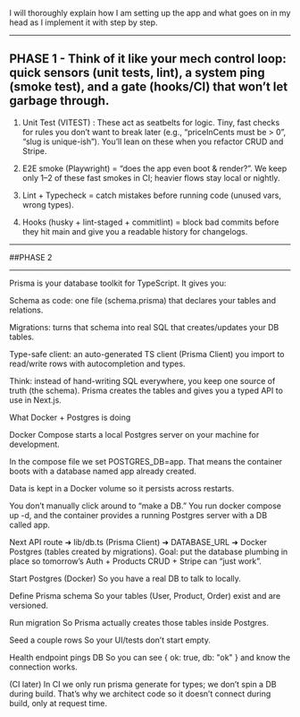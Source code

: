 I will thoroughly explain how I am setting up the app and what goes on in my head as I implement it with step by step.

---

## PHASE 1 - Think of it like your mech control loop: quick sensors (unit tests, lint), a system ping (smoke test), and a gate (hooks/CI) that won’t let garbage through.

1. Unit Test (VITEST) : These act as seatbelts for logic. Tiny, fast checks for rules you don’t want to break later (e.g., “priceInCents must be > 0”, “slug is unique-ish”). You’ll lean on these when you refactor CRUD and Stripe.

2. E2E smoke (Playwright) = “does the app even boot & render?”. We keep only 1–2 of these fast smokes in CI; heavier flows stay local or nightly.

3. Lint + Typecheck = catch mistakes before running code (unused vars, wrong types).

4. Hooks (husky + lint-staged + commitlint) = block bad commits before they hit main and give you a readable history for changelogs.

---

##PHASE 2

---

Prisma is your database toolkit for TypeScript. It gives you:

Schema as code: one file (schema.prisma) that declares your tables and relations.

Migrations: turns that schema into real SQL that creates/updates your DB tables.

Type-safe client: an auto-generated TS client (Prisma Client) you import to read/write rows with autocompletion and types.

Think: instead of hand-writing SQL everywhere, you keep one source of truth (the schema). Prisma creates the tables and gives you a typed API to use in Next.js.

What Docker + Postgres is doing

Docker Compose starts a local Postgres server on your machine for development.

In the compose file we set POSTGRES_DB=app. That means the container boots with a database named app already created.

Data is kept in a Docker volume so it persists across restarts.

You don’t manually click around to “make a DB.” You run docker compose up -d, and the container provides a running Postgres server with a DB called app.

Next API route ➜ lib/db.ts (Prisma Client) ➜ DATABASE_URL ➜ Docker Postgres (tables created by migrations).
Goal: put the database plumbing in place so tomorrow’s Auth + Products CRUD + Stripe can “just work”.

Start Postgres (Docker)
So you have a real DB to talk to locally.

Define Prisma schema
So your tables (User, Product, Order) exist and are versioned.

Run migration
So Prisma actually creates those tables inside Postgres.

Seed a couple rows
So your UI/tests don’t start empty.

Health endpoint pings DB
So you can see { ok: true, db: "ok" } and know the connection works.

(CI later) In CI we only run prisma generate for types; we don’t spin a DB during build. That’s why we architect code so it doesn’t connect during build, only at request time.
